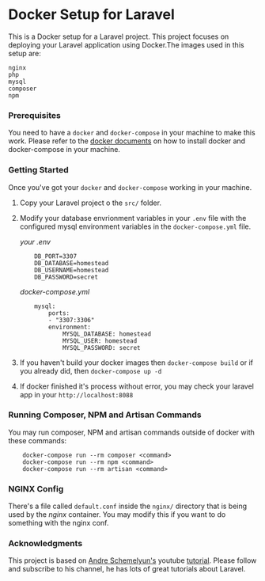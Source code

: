 # Docker Setup for Laravel

This is a Docker setup for a Laravel project. This project focuses on deploying your Laravel application using Docker.The images used in this setup are:

```
nginx
php
mysql
composer
npm
```


### Prerequisites

You need to have a `docker` and `docker-compose` in your machine to make this work. Please refer to the [docker documents](https://docs.docker.com/get-docker/) on how to install docker and docker-compose in your machine.

### Getting Started

Once you've got your `docker` and `docker-compose` working in your machine.

1. Copy your Laravel project o the `src/` folder.
2. Modify your database envrionment variables in your `.env` file with the configured mysql environment variables in the `docker-compose.yml` file.
    
    _your .env_
    ```
        DB_PORT=3307
        DB_DATABASE=homestead
        DB_USERNAME=homestead
        DB_PASSWORD=secret
    ```

    _docker-compose.yml_
    ```
        mysql:
            ports:
            - "3307:3306"
            environment:
                MYSQL_DATABASE: homestead
                MYSQL_USER: homestead
                MYSQL_PASSWORD: secret
    ```

3. If you haven't build your docker images then `docker-compose build` or if you already did, then `docker-compose up -d`

4. If docker finished it's process without error, you may check your laravel app in your `http://localhost:8088`

### Running Composer, NPM and Artisan Commands
You may run composer, NPM and artisan commands outside of docker with these commands:

```
    docker-compose run --rm composer <command>
    docker-compose run --rm npm <command>
    docker-compose run --rm artisan <command>
```

### NGINX Config
There's a file called `default.conf` inside the `nginx/` directory that is being used by the *nginx* container. You may modify this if you want to do something with the nginx conf.

### Acknowledgments

This project is based on [Andre Schemelyun's](https://www.youtube.com/channel/UCc07-IBVwRlOsMg2WMdd8Sg) youtube [tutorial](https://www.youtube.com/watch?v=5N6gTVCG_rw). Please follow and subscribe to his channel, he has lots of great tutorials about Laravel.


